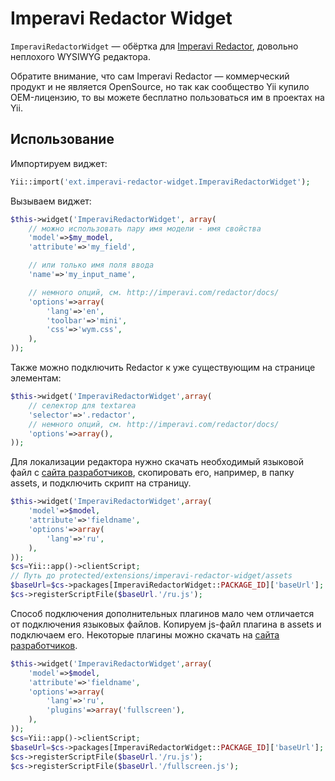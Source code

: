 Imperavi Redactor Widget
========================

`ImperaviRedactorWidget` — обёртка для [Imperavi Redactor](http://imperavi.com/redactor/),
довольно неплохого WYSIWYG редактора.

Обратите внимание, что сам Imperavi Redactor — коммерческий продукт и не является
OpenSource, но так как сообщество Yii купило OEM-лицензию, то вы можете бесплатно
пользоваться им в проектах на Yii.

Использование
-------------

Импортируем виджет:

```php
Yii::import('ext.imperavi-redactor-widget.ImperaviRedactorWidget');
```

Вызываем виджет:

```php
$this->widget('ImperaviRedactorWidget', array(
	// можно использовать пару имя модели - имя свойства
	'model'=>$my_model,
	'attribute'=>'my_field',

	// или только имя поля ввода
	'name'=>'my_input_name',

	// немного опций, см. http://imperavi.com/redactor/docs/
	'options'=>array(
		'lang'=>'en',
		'toolbar'=>'mini',
		'css'=>'wym.css',
	),
));
```

Также можно подключить Redactor к уже существующим на странице элементам:

```php
$this->widget('ImperaviRedactorWidget',array(
	// селектор для textarea
	'selector'=>'.redactor',
	// немного опций, см. http://imperavi.com/redactor/docs/
	'options'=>array(),
));
```

Для локализации редактора нужно скачать необходимый языковой файл c
[сайта разработчиков](http://imperavi.com/redactor/docs/languages/),
скопировать его, например, в папку assets, и подключить скрипт на страницу.

```php
$this->widget('ImperaviRedactorWidget',array(
	'model'=>$model,
	'attribute'=>'fieldname',
	'options'=>array(
		'lang'=>'ru',
	),
));
$cs=Yii::app()->clientScript;
// Путь до protected/extensions/imperavi-redactor-widget/assets
$baseUrl=$cs->packages[ImperaviRedactorWidget::PACKAGE_ID]['baseUrl'];
$cs->registerScriptFile($baseUrl.'/ru.js');
```

Способ подключения дополнительных плагинов мало чем отличается от подключения
языковых файлов. Копируем js-файл плагина в assets и подключаем его. Некоторые
плагины можно скачать на [сайта разработчиков](http://imperavi.com/redactor/docs/plugins/).

```php
$this->widget('ImperaviRedactorWidget',array(
	'model'=>$model,
	'attribute'=>'fieldname',
	'options'=>array(
		'lang'=>'ru',
		'plugins'=>array('fullscreen'),
	),
));
$cs=Yii::app()->clientScript;
$baseUrl=$cs->packages[ImperaviRedactorWidget::PACKAGE_ID]['baseUrl'];
$cs->registerScriptFile($baseUrl.'/ru.js');
$cs->registerScriptFile($baseUrl.'/fullscreen.js');
```
